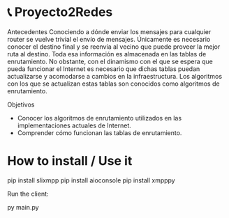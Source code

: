 # :telephone_receiver: Proyecto2Redes
Antecedentes 
Conociendo a dónde enviar los mensajes para cualquier router se vuelve trivial el envío de mensajes. 
Únicamente es necesario conocer el destino final y se reenvía al vecino que puede proveer la mejor 
ruta al destino. Toda esa información es almacenada en las tablas de enrutamiento. 
No obstante, con el dinamismo con el que se espera que pueda funcionar el Internet es necesario 
que dichas tablas puedan actualizarse y acomodarse a cambios en la infraestructura. Los algoritmos 
con los que se actualizan estas tablas son conocidos como algoritmos de enrutamiento. 


Objetivos 
- Conocer los algoritmos de enrutamiento utilizados en las implementaciones actuales de 
  Internet. 
- Comprender cómo funcionan las tablas de enrutamiento.


# How to install / Use it
pip install slixmpp
pip install aioconsole
pip install xmpppy

Run the client:

py main.py

